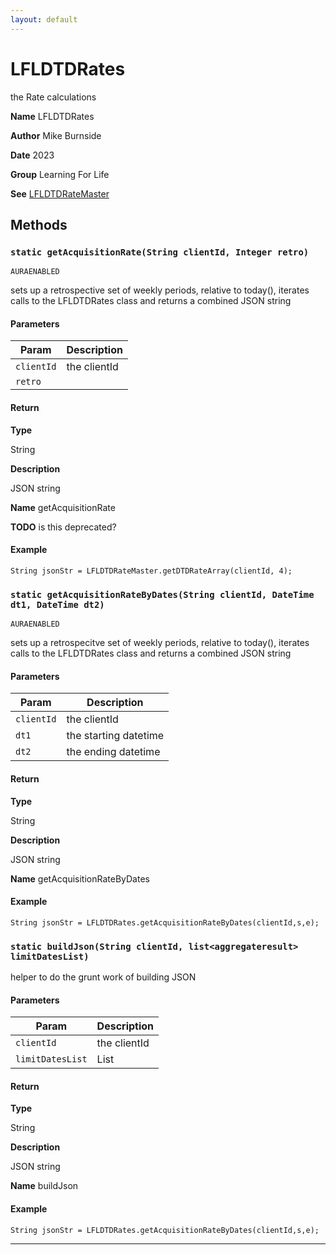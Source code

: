 ```yaml
---
layout: default
---
```


# LFLDTDRates

the Rate calculations

**Name** LFLDTDRates

**Author** Mike Burnside

**Date** 2023

**Group** Learning For Life

**See** [LFLDTDRateMaster](./LFLDTDRateMaster.md)

## Methods

### `static getAcquisitionRate(String clientId, Integer retro)`

`AURAENABLED`

sets up a retrospective set of weekly periods, relative to today(), iterates calls to the LFLDTDRates class and returns a combined JSON string

#### Parameters

| Param      | Description  |
| ---------- | ------------ |
| `clientId` | the clientId |
| `retro`    |              |

#### Return

**Type**

String

**Description**

JSON string

**Name** getAcquisitionRate

**TODO** is this deprecated?

#### Example

```apex
String jsonStr = LFLDTDRateMaster.getDTDRateArray(clientId, 4);
```

### `static getAcquisitionRateByDates(String clientId, DateTime dt1, DateTime dt2)`

`AURAENABLED`

sets up a retrospecitve set of weekly periods, relative to today(), iterates calls to the LFLDTDRates class and returns a combined JSON string

#### Parameters

| Param      | Description           |
| ---------- | --------------------- |
| `clientId` | the clientId          |
| `dt1`      | the starting datetime |
| `dt2`      | the ending datetime   |

#### Return

**Type**

String

**Description**

JSON string

**Name** getAcquisitionRateByDates

#### Example

```apex
String jsonStr = LFLDTDRates.getAcquisitionRateByDates(clientId,s,e);
```

### `static buildJson(String clientId, list<aggregateresult> limitDatesList)`

helper to do the grunt work of building JSON

#### Parameters

| Param            | Description           |
| ---------------- | --------------------- |
| `clientId`       | the clientId          |
| `limitDatesList` | List<AggregateResult> |

#### Return

**Type**

String

**Description**

JSON string

**Name** buildJson

#### Example

```apex
String jsonStr = LFLDTDRates.getAcquisitionRateByDates(clientId,s,e);
```

---
